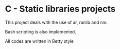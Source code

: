 # C - Static libraries projects

This project deals with the use of ar, ranlib and nm.

Bash scripting is also implemented.

All codes are written in Betty style
